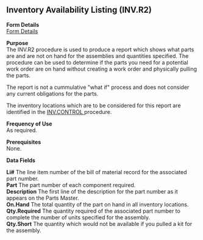##  Inventory Availability Listing (INV.R2)

<PageHeader />

**Form Details**  
[ Form Details ](INV-R2-1/README.md)   

**Purpose**  
The INV.R2 procedure is used to produce a report which shows what parts are
and are not on hand for the assemblies and quantities specified. The procedure
can be used to determine if the parts you need for a potential work order are
on hand without creating a work order and physically pulling the parts.  
  
The report is not a cummulative "what if" process and does not consider any
current obligations for the parts.  
  
The inventory locations which are to be considered for this report are identified in the [ INV.CONTROL ](../../../../rover/AP-OVERVIEW/AP-ENTRY/AP-E/AP-E-2/INV-CONTROL) procedure. 

**Frequency of Use**  
As required.

**Prerequisites**  
None.

**Data Fields**

**Li#** The line item number of the bill of material record for the associated
part number.  
**Part** The part number of each component required.  
**Description** The first line of the description for the part number as it
appears on the Parts Master.  
**On.Hand** The total quantity of the part on hand in all inventory locations.  
**Qty.Required** The quantity required of the associated part number to
complete the number of units specified for the assembly.  
**Qty.Short** The quantity which would not be available if you pulled a kit
for the assembly.  
  
<badge text= "Version 8.10.57" vertical="middle" />

<PageFooter />